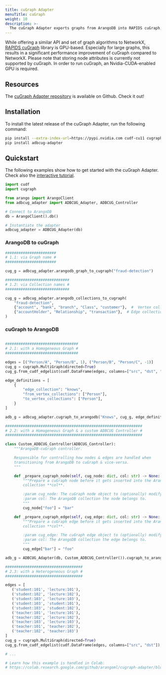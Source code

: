 ```yaml
---
title: cuGraph Adapter
menuTitle: cuGraph
weight: 10
description: >-
  The cuGraph Adapter exports graphs from ArangoDB into RAPIDS cuGraph, a library of collective GPU-accelerated graph algorithms, and vice-versa
---
```

While offering a similar API and set of graph algorithms to NetworkX,
[RAPIDS cuGraph](https://docs.rapids.ai/api/cugraph/stable/)
library is GPU-based. Especially for large graphs, this
results in a significant performance improvement of cuGraph compared to NetworkX.
Please note that storing node attributes is currently not supported by cuGraph.
In order to run cuGraph, an Nvidia-CUDA-enabled GPU is required.

## Resources

The [cuGraph Adapter repository](https://github.com/arangoml/cugraph-adapter)
is available on Github. Check it out!

## Installation

To install the latest release of the cuGraph Adapter,
run the following command:

```bash
pip install --extra-index-url=https://pypi.nvidia.com cudf-cu11 cugraph-cu11
pip install adbcug-adapter
```

## Quickstart

The following examples show how to get started with the cuGraph Adapter.
Check also the 
[interactive tutorial](https://colab.research.google.com/github/arangoml/cugraph-adapter/blob/master/examples/ArangoDB_cuGraph_Adapter.ipynb).

```py
import cudf
import cugraph

from arango import ArangoClient
from adbcug_adapter import ADBCUG_Adapter, ADBCUG_Controller

# Connect to ArangoDB
db = ArangoClient().db()

# Instantiate the adapter
adbcug_adapter = ADBCUG_Adapter(db)
```

### ArangoDB to cuGraph
```py
#######################
# 1.1: via Graph name #
#######################

cug_g = adbcug_adapter.arangodb_graph_to_cugraph("fraud-detection")

#############################
# 1.2: via Collection names #
#############################

cug_g = adbcug_adapter.arangodb_collections_to_cugraph(
    "fraud-detection",
    {"account", "bank", "branch", "Class", "customer"},  #  Vertex collections
    {"accountHolder", "Relationship", "transaction"},  # Edge collections
)
```

### cuGraph to ArangoDB
```py

#################################
# 2.1: with a Homogeneous Graph #
#################################

edges = [("Person/A", "Person/B", 1), ("Person/B", "Person/C", -1)]
cug_g = cugraph.MultiGraph(directed=True)
cug_g.from_cudf_edgelist(cudf.DataFrame(edges, columns=["src", "dst", "weight"]), source="src", destination="dst", edge_attr="weight")

edge_definitions = [
    {
        "edge_collection": "knows",
        "from_vertex_collections": ["Person"],
        "to_vertex_collections": ["Person"],
    }
]

adb_g = adbcug_adapter.cugraph_to_arangodb("Knows", cug_g, edge_definitions, edge_attr="weight")

##############################################################
# 2.2: with a Homogeneous Graph & a custom ADBCUG Controller #
##############################################################

class Custom_ADBCUG_Controller(ADBCUG_Controller):
    """ArangoDB-cuGraph controller.

    Responsible for controlling how nodes & edges are handled when
    transitioning from ArangoDB to cuGraph & vice-versa.
    """

    def _prepare_cugraph_node(self, cug_node: dict, col: str) -> None:
        """Prepare a cuGraph node before it gets inserted into the ArangoDB
        collection **col**.

        :param cug_node: The cuGraph node object to (optionally) modify.
        :param col: The ArangoDB collection the node belongs to.
        """
        cug_node["foo"] = "bar"

    def _prepare_cugraph_edge(self, cug_edge: dict, col: str) -> None:
        """Prepare a cuGraph edge before it gets inserted into the ArangoDB
        collection **col**.

        :param cug_edge: The cuGraph edge object to (optionally) modify.
        :param col: The ArangoDB collection the edge belongs to.
        """
        cug_edge["bar"] = "foo"

adb_g = ADBCUG_Adapter(db, Custom_ADBCUG_Controller()).cugraph_to_arangodb("Knows", cug_g, edge_definitions)

###################################
# 2.3: with a Heterogeneous Graph #
###################################

edges = [
   ('student:101', 'lecture:101'), 
   ('student:102', 'lecture:102'), 
   ('student:103', 'lecture:103'), 
   ('student:103', 'student:101'), 
   ('student:103', 'student:102'),
   ('teacher:101', 'lecture:101'),
   ('teacher:102', 'lecture:102'),
   ('teacher:103', 'lecture:103'),
   ('teacher:101', 'teacher:102'),
   ('teacher:102', 'teacher:103')
]
cug_g = cugraph.MultiGraph(directed=True)
cug_g.from_cudf_edgelist(cudf.DataFrame(edges, columns=["src", "dst"]), source='src', destination='dst')

# ...

# Learn how this example is handled in Colab:
# https://colab.research.google.com/github/arangoml/cugraph-adapter/blob/master/examples/ArangoDB_cuGraph_Adapter.ipynb#scrollTo=nuVoCZQv6oyi
```